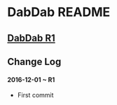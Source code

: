 

DabDab README
===

## [DabDab R1]( https://pushme-pullyou.github.io/dabdab/r1/index.html#../README.md )


## Change Log

#### 2016-12-01 ~ R1

* First commit
